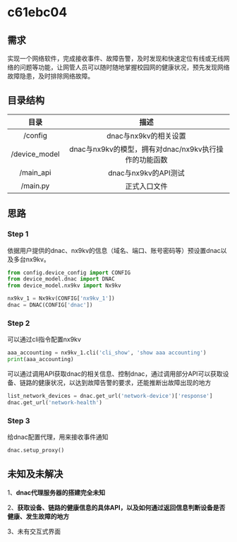 # c61ebc04

## 需求

实现一个网络软件，完成接收事件、故障告警，及时发现和快速定位有线或无线网络的问题等功能，让网管人员可以随时随地掌握校园网的健康状况，预先发现网络故障隐患，及时排除网络故障。

## 目录结构


|目录|描述|
|:---:|:---:|
|/config|dnac与nx9kv的相关设置|
|/device_model|dnac与nx9kv的模型，拥有对dnac/nx9kv执行操作的功能函数|
|/main_api|dnac与nx9kv的API测试|
|/main.py|正式入口文件|


## 思路

### Step 1

依据用户提供的dnac、nx9kv的信息（域名、端口、账号密码等）预设置dnac以及多台nx9kv。

```python
from config.device_config import CONFIG
from device_model.dnac import DNAC
from device_model.nx9kv import Nx9kv

nx9kv_1 = Nx9kv(CONFIG['nx9kv_1'])
dnac = DNAC(CONFIG['dnac'])
```

### Step 2

可以通过cli指令配置nx9kv

```python
aaa_accounting = nx9kv_1.cli('cli_show', 'show aaa accounting')
print(aaa_accounting)
```

可以通过调用API获取dnac的相关信息、控制dnac，通过调用部分API可以获取设备、链路的健康状况，以达到故障告警的要求，还能推断出故障出现的地方

```python
list_network_devices = dnac.get_url('network-device')['response']
dnac.get_url('network-health')
```

### Step 3

给dnac配置代理，用来接收事件通知

```python
dnac.setup_proxy()
```


## 未知及未解决

1、**dnac代理服务器的搭建完全未知**

2、**获取设备、链路的健康信息的具体API，以及如何通过返回信息判断设备是否健康、发生故障的地方**

3、未有交互式界面